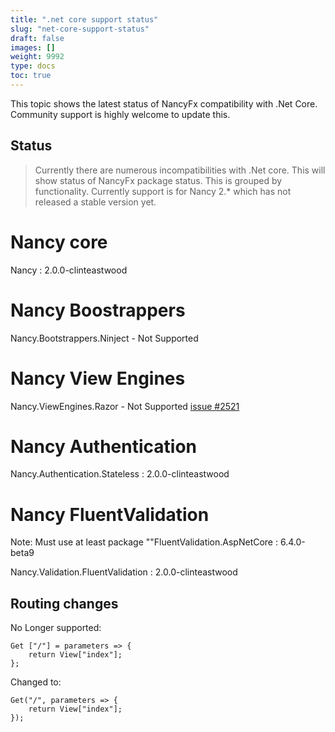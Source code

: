 ```yaml
---
title: ".net core support status"
slug: "net-core-support-status"
draft: false
images: []
weight: 9992
type: docs
toc: true
---
```


This topic shows the latest status of NancyFx compatibility with .Net Core. Community support is highly welcome to update this. 



## Status
> Currently there are numerous incompatibilities with .Net core. This will show status of NancyFx package status. This is grouped by functionality. Currently support is for Nancy 2.* which has not released a stable version yet. 

# Nancy core 
Nancy : 2.0.0-clinteastwood

# Nancy Boostrappers
Nancy.Bootstrappers.Ninject - Not Supported 

# Nancy View Engines
Nancy.ViewEngines.Razor - Not Supported
[issue #2521](https://github.com/NancyFx/Nancy/issues/2521)

# Nancy Authentication

Nancy.Authentication.Stateless : 2.0.0-clinteastwood

# Nancy FluentValidation
Note: Must use at least package ""FluentValidation.AspNetCore : 6.4.0-beta9

Nancy.Validation.FluentValidation : 2.0.0-clinteastwood

## Routing changes
 No Longer supported:

    Get ["/"] = parameters => {
        return View["index"];
    };
Changed to:

    Get("/", parameters => {
        return View["index"];
    });



